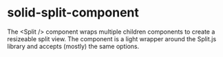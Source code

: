 # solid-split-component
The &lt;Split /> component wraps multiple children components to create a resizeable split view. The component is a light wrapper around the Split.js library and accepts (mostly) the same options.
